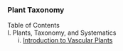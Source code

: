 ### Plant Taxonomy  
Table of Contents <br>
I. Plants, Taxonomy, and Systematics <br>
&nbsp;&nbsp;&nbsp;&nbsp;&nbsp;&nbsp;i. [Introduction to Vascular Plants](plant-taxonomy/notes-mds/intro-vascular-plants.md) <br>
